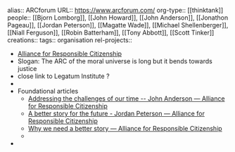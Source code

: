 alias:: ARCforum
URL:: https://www.arcforum.com/
org-type:: [[thinktank]] 
people:: [[Bjorn Lomborg]], [[John Howard]], [[John Anderson]], [[Jonathon Pageau]], [[Jordan Peterson]], [[Magatte Wade]], [[Michael Shellenberger]], [[Niall Ferguson]], [[Robin Batterham]], [[Tony Abbott]], [[Scott Tinker]] 
creations:: 
tags:: organisation
rel-projects::


- [Alliance for Responsible Citizenship](https://www.arcforum.com/)
- Slogan: The ARC of the moral universe is long but it bends towards justice
- close link to Legatum Institute ?
-
- Foundational articles
	- [Addressing the challenges of our time -- John Anderson — Alliance for Responsible Citizenship](https://www.arcforum.com/ideas/addressing-the-challenges-of-our-time)
	- [A better story for the future - Jordan Peterson — Alliance for Responsible Citizenship](https://www.arcforum.com/ideas/a-better-story-for-the-future)
	- [Why we need a better story — Alliance for Responsible Citizenship](https://www.arcforum.com/ideas/why-we-need-a-better-story)
	-
-